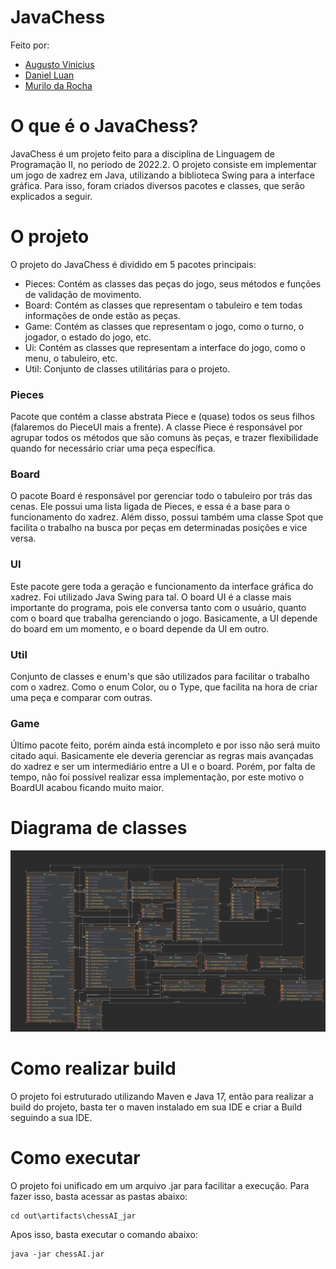 # JavaChess

Feito por:
- [Augusto Vinicius](https://github.com/AugustoViniciusCarvalho)
- [Daniel Luan](https://github.com/DanieLuan)
- [Murilo da Rocha](https://github.com/th3-Rocha)

# O que é o JavaChess?
JavaChess é um projeto feito para a disciplina de Linguagem de Programação II, no período de 2022.2.
O projeto consiste em implementar um jogo de xadrez em Java, utilizando a biblioteca Swing para a interface gráfica.
Para isso, foram criados diversos pacotes e classes, que serão explicados a seguir.

# O projeto

O projeto do JavaChess é dividido em 5 pacotes principais:
 - Pieces: Contém as classes das peças do jogo, seus métodos e funções de validação de movimento.
 - Board: Contém as classes que representam o tabuleiro e tem todas informações de onde estão as peças.
 - Game: Contém as classes que representam o jogo, como o turno, o jogador, o estado do jogo, etc.
 - Ui: Contém as classes que representam a interface do jogo, como o menu, o tabuleiro, etc.
 - Util: Conjunto de classes utilitárias para o projeto.

### Pieces

Pacote que contém a classe abstrata Piece e (quase) todos os seus filhos (falaremos do PieceUI mais a frente).
A classe Piece é responsável por agrupar todos os métodos que são comuns às peças, e trazer flexibilidade
quando for necessário criar uma peça específica.

### Board

O pacote Board é responsável por gerenciar todo o tabuleiro por trás das cenas. Ele possui uma lista ligada de Pieces,
e essa é a base para o funcionamento do xadrez. Além disso, possui também uma classe Spot que facilita o trabalho na busca
por peças em determinadas posições e vice versa.

### UI

Este pacote gere toda a geração e funcionamento da interface gráfica do xadrez. Foi utilizado Java Swing para tal.
O board UI é a classe mais importante do programa, pois ele conversa tanto com o usuário, quanto com o board que trabalha
gerenciando o jogo. Basicamente, a UI depende do board em um momento, e o board depende da UI em outro.

### Util

Conjunto de classes e enum's que são utilizados para facilitar o trabalho com o xadrez. Como o enum Color, ou o Type, que
facilita na hora de criar uma peça e comparar com outras.

### Game

Último pacote feito, porém ainda está incompleto e por isso não será muito citado aqui. Basicamente ele deveria gerenciar
as regras mais avançadas do xadrez e ser um intermediário entre a UI e o board. Porém, por falta de tempo, não foi possível
realizar essa implementação, por este motivo o BoardUI acabou ficando muito maior.

# Diagrama de classes

<img src="diagramaUML.png" width="1000">

# Como realizar build

O projeto foi estruturado utilizando Maven e Java 17, então para realizar a build do projeto, basta ter o maven instalado em sua IDE 
e criar a Build seguindo a sua IDE.

# Como executar

O projeto foi unificado em um arquivo .jar para facilitar a execução. Para fazer isso, basta acessar as
pastas abaixo:

```
cd out\artifacts\chessAI_jar
```
Apos isso, basta executar o comando abaixo:
```
java -jar chessAI.jar
```


